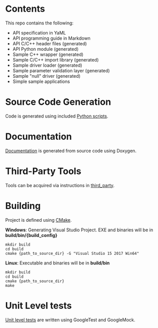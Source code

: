 # Contents
This repo contains the following:
- API specification in YaML
- API programming guide in Markdown
- API C/C++ header files (generated)
- API Python module (generated)
- Sample C++ wrapper (generated)
- Sample C/C++ import library (generated)
- Sample driver loader (generated)
- Sample parameter validation layer (generated)
- Sample "null" driver (generated)
- Simple sample applications

# Source Code Generation
Code is generated using included [Python scripts](/scripts/README.md).  

# Documentation
[Documentation](https://one-api.gitlab-pages.devtools.intel.com/level_zero/) is generated from source code using Doxygen.

# Third-Party Tools
Tools can be acquired via instructions in [third_party](/third_party/README.md).

# Building
Project is defined using [CMake](https://cmake.org/).

**Windows**:
Generating Visual Studio Project.  EXE and binaries will be in **build/bin/{build_config}**
~~~~
mkdir build
cd build
cmake {path_to_source_dir} -G "Visual Studio 15 2017 Win64"
~~~~

**Linux**:
Executable and binaries will be in **build/bin**
~~~~
mkdir build
cd build
cmake {path_to_source_dir}
make
~~~~

# Unit Level tests
[Unit level tests](/tests/unit_tests/README.md) are written using GoogleTest and GoogleMock.
